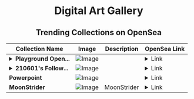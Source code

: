 <div align="center">

# Digital Art Gallery

## Trending Collections on OpenSea

| Collection Name                       | Image                                                                                     | Description                       | OpenSea Link                                                                                          |
|---------------------------------------|-------------------------------------------------------------------------------------------|-----------------------------------|--------------------------------------------------------------------------------------------------------|
| **<details><summary>Playground Open...</summary>Playground Open Ticketing Ecosystem Event 11704</details>** | ![Image](https://i.seadn.io/s/raw/files/ad4b567b5e819f5eb9dc8588aeb6896f.png?w=500&auto=format?w=200&auto=format) |  | <details><summary>Link</summary>[Playground Open Ticketing Ecosystem Event 11704](https://opensea.io/collection/playground-open-ticketing-ecosystem-event-11704)</details> |
| **<details><summary>210601's Follow...</summary>210601's Follower</details>** | ![Image](https://i.seadn.io/s/raw/files/19f9f090920392cc3650cbdf4361755b.png?w=500&auto=format?w=200&auto=format) |  | <details><summary>Link</summary>[210601's Follower](https://opensea.io/collection/210601-s-follower)</details> |
| **Powerpoint** | ![Image](https://i.seadn.io/s/raw/files/1d0fcd197aac0d5593d9f48efa9a2881.jpg?w=500&auto=format?w=200&auto=format) |  | <details><summary>Link</summary>[Powerpoint](https://opensea.io/collection/powerpoint-16)</details> |
| **MoonStrider** | ![Image](https://i.seadn.io/s/raw/files/77fd75788ab191a4e9c533a2d5b0c1d6.jpg?w=500&auto=format?w=200&auto=format) | MoonStrider | <details><summary>Link</summary>[MoonStrider](https://opensea.io/collection/moonstrider)</details> |

</div>